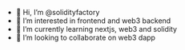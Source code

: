 - 👋 Hi, I’m @solidityfactory
- 👀 I’m interested in frontend and web3 backend
- 🌱 I’m currently learning nextjs, web3 and solidity
- 💞️ I’m looking to collaborate on web3 dapp

<!---
solidityfactory/solidityfactory is a ✨ special ✨ repository because its `README.md` (this file) appears on your GitHub profile.
You can click the Preview link to take a look at your changes.
--->
